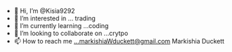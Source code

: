 - 👋 Hi, I’m @Kisia9292
- 👀 I’m interested in ... trading 
- 🌱 I’m currently learning ...coding 
- 💞️ I’m looking to collaborate on ...crytpo
- 📫 How to reach me ...markishiaWduckett@gmail.com
Markishia Duckett
<!---
Kisia9292/Kisia9292 is a ✨ special ✨ repository because its `README.md` (this file) appears on your GitHub profile.
You can click the Preview link to take a look at your changes.
--->
